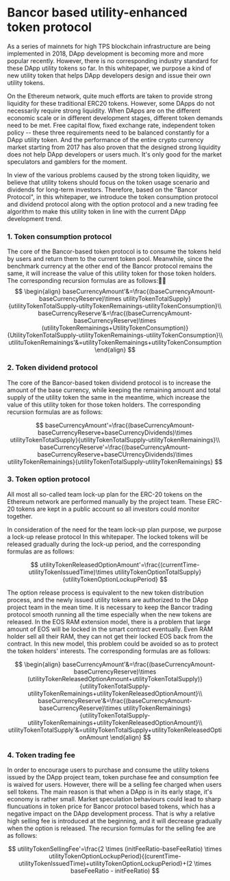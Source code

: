 # **Bancor based utility-enhanced token protocol**

As a series of mainnets for high TPS  blockchain infrastructure are being implemented in 2018, DApp development is becoming more and more popular recently. However, there is no corresponding industry standard for these DApp utility tokens so far. In this whitepaper, we purpose a kind of new utility token that helps DApp developers design and issue their own utility tokens.

On the Ethereum network, quite much efforts are taken to provide strong liquidity for these traditional ERC20 tokens. However, some DApps do not necessarily require strong liquidity. When DApps are on the different economic scale or in different development stages, different token demands need to be
met. Free capital flow, fixed exchange rate, independent token policy -- these three requirements need to be balanced constantly for a DApp utility token. And the performance of the entire crypto currency market starting from 2017 has also proven that the designed strong liquidity does not help DApp developers or users much. It's only good for the market speculators and gamblers for the moment.

In view of the various problems caused by the strong token liquidity, we believe that utility tokens should focus on the token usage scenario and dividends for long-term investors. Therefore, based on the "Bancor Protocol", in this whitepaper, we introduce the token consumption protocol and dividend protocol along with the option protocol and a new trading fee algorithm to make this utility token in line with the current DApp development trend.

### 1. Token consumption protocol

The core of the Bancor-based token protocol is to consume the tokens held by users and return them to the current token pool. Meanwhile, since the benchmark currency at the other end of the Bancor protocol remains the same, it will increase the value of this utility token for those token holders. The corresponding recursion formulas are as follows:
$$
\begin{align}
baseCurrencyAmount'&=\frac{(baseCurrencyAmount-baseCurrencyReserve)\times utilityTokenTotalSupply}{utilityTokenTotalSupply-utiltyTokenRemainings-utilityTokenConsumption}\\
baseCurrencyReserve'&=\frac{(baseCurrencyAmount-baseCurrencyReserve)\times (utilityTokenRemainings+UtilityTokenConsumption)}{UtilityTokenTotalSupply-utilityTokenRemainings-utilityTokenConsumption}\\
utilituTokenRemainings'&=utilityTokenRemainings+utilityTokenConsumption
\end{align}
$$

### 2. Token dividend protocol

The core of the Bancor-based token dividend protocol is to increase the amount of the base currency, while keeping the remaining amount and total supply of the utility token the same in the meantime, which increase the value of this utility token for those token holders. The corresponding recursion formulas are as follows:


$$
baseCurrencyAmount'=\frac{(baseCurrencyAmount-baseCurrencyReserve+baseCurrencyDividends)\times utilityTokenTotalSupply}{utilityTokenTotalSupply-utilityTokenRemainings}\\
baseCurrencyReserve'=\frac{(baseCurrencyAmount-baseCurrencyReserve+baseCUrrencyDividends)\times utilityTokenRemainings}{utilityTokenTotalSupply-utilityTokenRemainings}
$$

### 3. Token option protocol

All most all so-called team lock-up plan for the ERC-20 tokens on the Ethereum network are performed manually by the project team. These ERC-20 tokens are kept in a public account so all investors could monitor together.

In consideration of the need for the team lock-up plan purpose, we purpose a lock-up release protocol In this whitepaper. The locked tokens will be released gradually during the lock-up period, and the corresponding formulas are as follows:


$$
utilityTokenReleasedOptionAmount'=\frac{(currentTime-utilityTokenIssuedTime)\times utilityTokenOptionTotalSupply}{utilityTokenOptionLockupPeriod}
$$

The option release process is equivalent to the new token distribution process, and the newly issued utility tokens are authorized to the DApp project team in the mean time. It is necessary to keep the Bancor trading protocol smooth running all the time especially when the new tokens are released.  In the EOS RAM extension model, there is a problem that large amount of EOS will be locked in the smart contract eventually. Even RAM holder sell all their RAM, they can not get their locked EOS back from the contract. In this new model, this problem could be avoided so as to protect the token holders' interests. The corresponding formulas are as follows:

$$
\begin{align}
baseCurrencyAmount'&=\frac{(baseCurrencyAmount-baseCurrencyReserve)\times (utilityTokenReleasedOptionAmount+utilityTokenTotalSupply)}{utilityTokenTotalSupply-utilityTokenRemainings+utilityTokenReleasedOptionAmount}\\
baseCurrencyReserve'&=\frac{(baseCurrencyAmount-baseCurrencyReserve)\times utilityTokenRemainings}{utilityTokenTotalSupply-utilityTokenRemainings+utilityTokenReleasedOptionAmount}\\
utilityTokenTotalSupply'&=utilityTokenTotalSupply+utilityTokenReleasedOptionAmount
\end{align}
$$

### 4. Token trading fee

In order to encourage users to purchase and consume the utility tokens issued by the DApp project team, token purchase fee and consumption fee is waived for users.  However, there will be a selling fee charged when users sell tokens. The main reason is that when a DApp is in its early stage, it's economy is rather small. Market speculation behaviours could lead to sharp fluncuations in token price for Bancor protocol based tokens, which has a negative impact on the DApp development process. That is why a relative high selling fee is introduced at the beginning, and it will decrease gradually when the option is released. The recursion formulas for the selling fee are as follows:


$$
utilityTokenSellingFee'=\frac{2 \times (initFeeRatio-baseFeeRatio) \times utilityTokenOptionLockupPeriod}{(curentTime-utilityTokenIssuedTime)+utilityTokenOptionLockupPeriod}+(2 \times baseFeeRatio - initFeeRatio)
$$

